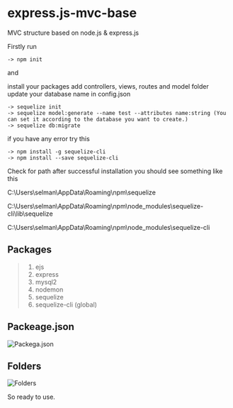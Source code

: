 # express.js-mvc-base
MVC structure based on node.js &amp; express.js


Firstly run
```
-> npm init
```
and

install your packages
add controllers, views, routes and model folder
update your database name in config.json
```
-> sequelize init
-> sequelize model:generate --name test --attributes name:string (You can set it according to the database you want to create.)
-> sequelize db:migrate
```
if you have any error try this
```
-> npm install -g sequelize-cli
-> npm install --save sequelize-cli
```
Check for path after successful installation you should see something like this

C:\Users\selman\AppData\Roaming\npm\sequelize

C:\Users\selman\AppData\Roaming\npm\node_modules\sequelize-cli\lib\sequelize

C:\Users\selman\AppData\Roaming\npm\node_modules\sequelize-cli


## Packages

> 1. ejs
> 2. express
> 3. mysql2
> 4. nodemon
> 5. sequelize
> 6. sequelize-cli (global)

## Packeage.json
![Packega.json](https://i.hizliresim.com/9dqcp0w.png)

## Folders
![Folders](https://i.hizliresim.com/nlyk7r5.png)




So ready to use.
